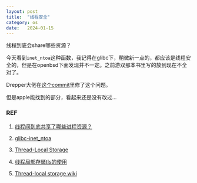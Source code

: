 ```yaml
---
layout: post
title:  "线程安全"
category: os
date:   2024-01-15
---
```


线程到底会share哪些资源？

今天看到`inet_ntoa`这种函数，我记得在glibc下，稍微新一点的，都应该是线程安全的，但是在openbsd下面发现并不一定。之前游双那本书里写的放到现在不全对了。

Drepper大佬在[这个commit](https://github.com/bminor/glibc/commit/279d494b1d089d085b44f2de6c62a0752001b074)里修了这个问题。

但是apple能找到的部分，看起来还是没有改过...


### REF

1. [线程间到底共享了哪些进程资源？](https://cloud.tencent.com/developer/article/1768025)

2. [glibc-inet_ntoa](https://github.com/bminor/glibc/blob/master/inet/inet_ntoa.c)

3. [Thread-Local Storage](https://gcc.gnu.org/onlinedocs/gcc/Thread-Local.html)

4. [线程局部存储tls的使用](https://tboox.org/cn/2016/09/28/thread-local/)

5. [Thread-local storage wiki](https://en.wikipedia.org/wiki/Thread-local_storage)
